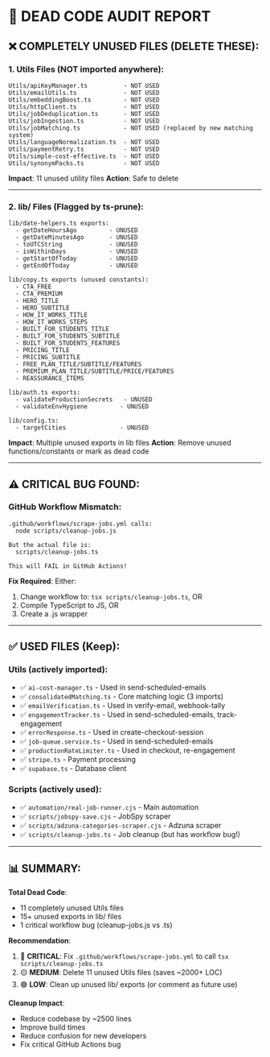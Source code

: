 # 🧹 DEAD CODE AUDIT REPORT

## ❌ COMPLETELY UNUSED FILES (DELETE THESE):

### **1. Utils Files (NOT imported anywhere)**:
```
Utils/apiKeyManager.ts          - NOT USED
Utils/emailUtils.ts             - NOT USED  
Utils/embeddingBoost.ts         - NOT USED
Utils/httpClient.ts             - NOT USED
Utils/jobDeduplication.ts       - NOT USED
Utils/jobIngestion.ts           - NOT USED
Utils/jobMatching.ts            - NOT USED (replaced by new matching system)
Utils/languageNormalization.ts  - NOT USED
Utils/paymentRetry.ts           - NOT USED
Utils/simple-cost-effective.ts  - NOT USED
Utils/synonymPacks.ts           - NOT USED
```

**Impact**: 11 unused utility files
**Action**: Safe to delete

---

### **2. lib/ Files (Flagged by ts-prune)**:
```
lib/date-helpers.ts exports:
  - getDateHoursAgo         - UNUSED
  - getDateMinutesAgo       - UNUSED
  - toUTCString             - UNUSED
  - isWithinDays            - UNUSED
  - getStartOfToday         - UNUSED
  - getEndOfToday           - UNUSED

lib/copy.ts exports (unused constants):
  - CTA_FREE
  - CTA_PREMIUM
  - HERO_TITLE
  - HERO_SUBTITLE
  - HOW_IT_WORKS_TITLE
  - HOW_IT_WORKS_STEPS
  - BUILT_FOR_STUDENTS_TITLE
  - BUILT_FOR_STUDENTS_SUBTITLE
  - BUILT_FOR_STUDENTS_FEATURES
  - PRICING_TITLE
  - PRICING_SUBTITLE
  - FREE_PLAN_TITLE/SUBTITLE/FEATURES
  - PREMIUM_PLAN_TITLE/SUBTITLE/PRICE/FEATURES
  - REASSURANCE_ITEMS

lib/auth.ts exports:
  - validateProductionSecrets   - UNUSED
  - validateEnvHygiene         - UNUSED

lib/config.ts:
  - targetCities               - UNUSED
```

**Impact**: Multiple unused exports in lib files
**Action**: Remove unused functions/constants or mark as dead code

---

## ⚠️ CRITICAL BUG FOUND:

### **GitHub Workflow Mismatch**:
```
.github/workflows/scrape-jobs.yml calls:
  node scripts/cleanup-jobs.js

But the actual file is:
  scripts/cleanup-jobs.ts

This will FAIL in GitHub Actions!
```

**Fix Required**: Either:
1. Change workflow to: `tsx scripts/cleanup-jobs.ts`, OR
2. Compile TypeScript to JS, OR  
3. Create a .js wrapper

---

## ✅ USED FILES (Keep):

### **Utils (actively imported)**:
- ✅ `ai-cost-manager.ts` - Used in send-scheduled-emails
- ✅ `consolidatedMatching.ts` - Core matching logic (3 imports)
- ✅ `emailVerification.ts` - Used in verify-email, webhook-tally
- ✅ `engagementTracker.ts` - Used in send-scheduled-emails, track-engagement
- ✅ `errorResponse.ts` - Used in create-checkout-session
- ✅ `job-queue.service.ts` - Used in send-scheduled-emails
- ✅ `productionRateLimiter.ts` - Used in checkout, re-engagement
- ✅ `stripe.ts` - Payment processing
- ✅ `supabase.ts` - Database client

### **Scripts (actively used)**:
- ✅ `automation/real-job-runner.cjs` - Main automation
- ✅ `scripts/jobspy-save.cjs` - JobSpy scraper
- ✅ `scripts/adzuna-categories-scraper.cjs` - Adzuna scraper
- ✅ `scripts/cleanup-jobs.ts` - Job cleanup (but has workflow bug!)

---

## 📊 SUMMARY:

**Total Dead Code**:
- 11 completely unused Utils files
- 15+ unused exports in lib/ files
- 1 critical workflow bug (cleanup-jobs.js vs .ts)

**Recommendation**:
1. 🔴 **CRITICAL**: Fix `.github/workflows/scrape-jobs.yml` to call `tsx scripts/cleanup-jobs.ts`
2. 🟡 **MEDIUM**: Delete 11 unused Utils files (saves ~2000+ LOC)
3. 🟢 **LOW**: Clean up unused lib/ exports (or comment as future use)

**Cleanup Impact**:
- Reduce codebase by ~2500 lines
- Improve build times
- Reduce confusion for new developers
- Fix critical GitHub Actions bug

